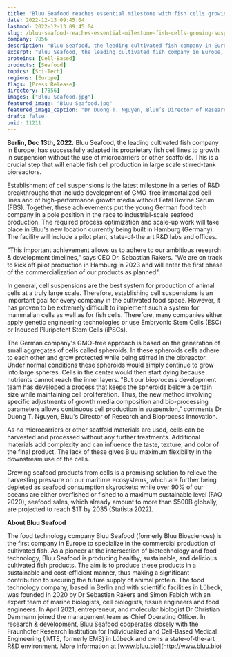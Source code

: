 ```yaml
---
title: "Bluu Seafood reaches essential milestone with fish cells growing in suspension"
date: 2022-12-13 09:45:04
lastmod: 2022-12-13 09:45:04
slug: /bluu-seafood-reaches-essential-milestone-fish-cells-growing-suspension
company: 7856
description: "Bluu Seafood, the leading cultivated fish company in Europe, has successfully adapted its proprietary fish cell lines to growth in suspension without the use of microcarriers or other scaffolds. This is a crucial step that will enable fish cell production in large scale stirred-tank bioreactors."
excerpt: "Bluu Seafood, the leading cultivated fish company in Europe, has successfully adapted its proprietary fish cell lines to growth in suspension without the use of microcarriers or other scaffolds. This is a crucial step that will enable fish cell production in large scale stirred-tank bioreactors."
proteins: [Cell-Based]
products: [Seafood]
topics: [Sci-Tech]
regions: [Europe]
flags: [Press Release]
directory: [7856]
images: ["Bluu Seafood.jpg"]
featured_image: "Bluu Seafood.jpg"
featured_image_caption: "Dr Duong T. Nguyen, Bluu’s Director of Research and Bioprocess Innovation, and Dr. Karen Wohlers, Scientist Process Development, cultivating fish cells in one of the company’s stirred-tank bioreactors. Source: Bluu GmbH / Anna Krampitz."
draft: false
uuid: 11211
---
```

**Berlin, Dec 13th, 2022.** Bluu Seafood, the leading cultivated fish
company in Europe, has successfully adapted its proprietary fish cell
lines to growth in suspension without the use of microcarriers or other
scaffolds. This is a crucial step that will enable fish cell production
in large scale stirred-tank bioreactors.

Establishment of cell suspensions is the latest milestone in a series of
R&D breakthroughs that include development of GMO-free immortalized
cell-lines and of high-performance growth media without Fetal Bovine
Serum (FBS). Together, these achievements put the young German food tech
company in a pole position in the race to industrial-scale seafood
production. The required process optimization and scale-up work will
take place in Bluu's new location currently being built in Hamburg
(Germany). The facility will include a pilot plant, state-of-the art R&D
labs and offices.

"This important achievement allows us to adhere to our ambitious
research & development timelines," says CEO Dr. Sebastian Rakers. "We
are on track to kick off pilot production in Hamburg in 2023 and will
enter the first phase of the commercialization of our products as
planned".

In general, cell suspensions are the best system for production of
animal cells at a truly large scale. Therefore, establishing cell
suspensions is an important goal for every company in the cultivated
food space. However, it has proven to be extremely difficult to
implement such a system for mammalian cells as well as for fish cells.
Therefore, many companies either apply genetic engineering technologies
or use Embryonic Stem Cells (ESC) or Induced Pluripotent Stem Cells
(iPSCs).

The German company's GMO-free approach is based on the generation of
small aggregates of cells called spheroids. In these spheroids cells
adhere to each other and grow protected while being stirred in the
bioreactor. Under normal conditions these spheroids would simply
continue to grow into large spheres. Cells in the center would then
start dying because nutrients cannot reach the inner layers. "But our
bioprocess development team has developed a process that keeps the
spheroids below a certain size while maintaining cell proliferation.
Thus, the new method involving specific adjustments of growth media
composition and bio-processing parameters allows continuous cell
production in suspension," comments Dr Duong T. Nguyen, Bluu's Director
of Research and Bioprocess Innovation.

As no microcarriers or other scaffold materials are used, cells can be
harvested and processed without any further treatments. Additional
materials add complexity and can influence the taste, texture, and color
of the final product. The lack of these gives Bluu maximum flexibility
in the downstream use of the cells.

Growing seafood products from cells is a promising solution to relieve
the harvesting pressure on our maritime ecosystems, which are further
being depleted as seafood consumption skyrockets: while over 90% of our
oceans are either overfished or fished to a maximum sustainable level
(FAO 2020), seafood sales, which already amount to more than \$500B
globally, are projected to reach \$1T by 2035 (Statista 2022).

**About Bluu Seafood**

The food technology company Bluu Seafood (formerly Bluu Biosciences) is
the first company in Europe to specialize in the commercial production
of cultivated fish. As a pioneer at the intersection of biotechnology
and food technology, Bluu Seafood is producing healthy, sustainable, and
delicious cultivated fish products. The aim is to produce these products
in a sustainable and cost-efficient manner, thus making a significant
contribution to securing the future supply of animal protein. The food
technology company, based in Berlin and with scientific facilities in
Lübeck, was founded in 2020 by Dr Sebastian Rakers and Simon Fabich with
an expert team of marine biologists, cell biologists, tissue engineers
and food engineers. In April 2021, entrepreneur, and molecular biologist
Dr Christian Dammann joined the management team as Chief Operating
Officer. In research & development, Bluu Seafood cooperates closely with
the Fraunhofer Research Institution for Individualized and Cell-Based
Medical Engineering (IMTE, formerly EMB) in Lübeck and owns a
state-of-the-art R&D environment. More information at
[www.bluu.bio](http://www.bluu.bio)
